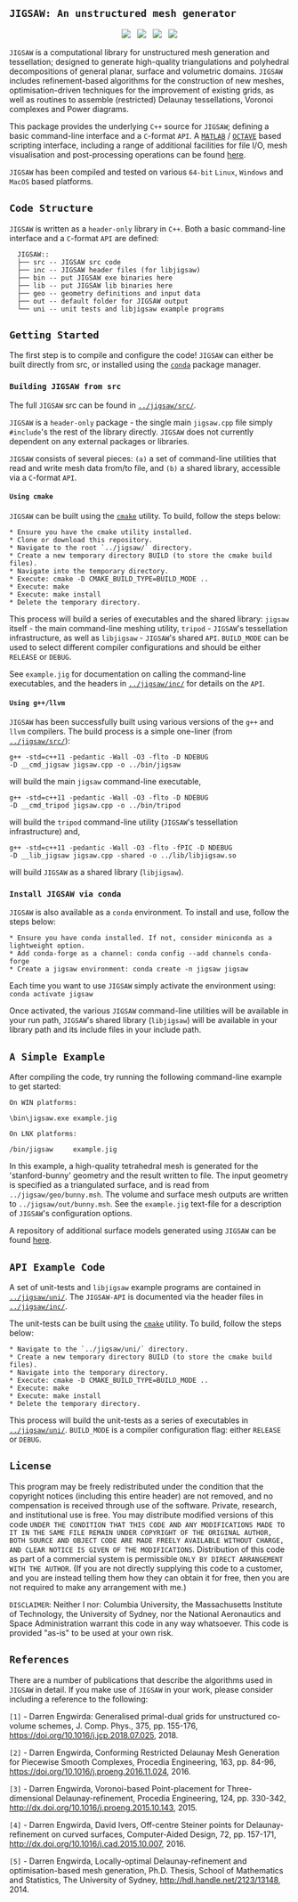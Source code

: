 ## `JIGSAW: An unstructured mesh generator`

<p align="center">
  <img src = "../master/img/bunny-TRIA3-1.png"> &nbsp
  <img src = "../master/img/bunny-TRIA3-2.png"> &nbsp
  <img src = "../master/img/bunny-TRIA3-3.png"> &nbsp
  <img src = "../master/img/bunny-TRIA4-3.png">
</p>

`JIGSAW` is a computational library for unstructured mesh generation and tessellation; designed to generate high-quality triangulations and polyhedral decompositions of general planar, surface and volumetric domains. `JIGSAW` includes refinement-based algorithms for the construction of new meshes, optimisation-driven techniques for the improvement of existing grids, as well as routines to assemble (restricted) Delaunay tessellations, Voronoi complexes and Power diagrams.

This package provides the underlying `C++` source for `JIGSAW`; defining a basic command-line interface and a `C`-format `API`. A <a href="http://www.mathworks.com">`MATLAB`</a> / <a href="http://www.gnu.org/software/octave">`OCTAVE`</a> based scripting interface, including a range of additional facilities for file I/O, mesh visualisation and post-processing operations can be found <a href="https://github.com/dengwirda/jigsaw-matlab">here</a>.

`JIGSAW` has been compiled and tested on various `64-bit` `Linux`, `Windows` and `MacOS` based platforms. 

## `Code Structure`

`JIGSAW` is written as a `header-only` library in `C++`. Both a basic command-line interface and a `C`-format `API` are defined:

      JIGSAW::
      ├── src -- JIGSAW src code
      ├── inc -- JIGSAW header files (for libjigsaw)
      ├── bin -- put JIGSAW exe binaries here
      ├── lib -- put JIGSAW lib binaries here
      ├── geo -- geometry definitions and input data
      ├── out -- default folder for JIGSAW output
      └── uni -- unit tests and libjigsaw example programs

## `Getting Started`

The first step is to compile and configure the code! `JIGSAW` can either be built directly from src, or installed using the <a href="https://anaconda.org/conda-forge/jigsaw">`conda`</a> package manager.

### `Building JIGSAW from src`

The full `JIGSAW` src can be found in <a href="../master/src/">`../jigsaw/src/`</a>.

`JIGSAW` is a `header-only` package - the single main `jigsaw.cpp` file simply `#include`'s the rest of the library directly. `JIGSAW` does not currently dependent on any external packages or libraries.

`JIGSAW` consists of several pieces: `(a)` a set of command-line utilities that read and write mesh data from/to file, and `(b)` a shared library, accessible via a `C`-format `API`.

#### `Using cmake`

`JIGSAW` can be built using the <a href="https://cmake.org/">`cmake`</a> utility. To build, follow the steps below:

    * Ensure you have the cmake utility installed.
    * Clone or download this repository.
    * Navigate to the root `../jigsaw/` directory.
    * Create a new temporary directory BUILD (to store the cmake build files).
    * Navigate into the temporary directory.
    * Execute: cmake -D CMAKE_BUILD_TYPE=BUILD_MODE ..
    * Execute: make
    * Execute: make install
    * Delete the temporary directory.

This process will build a series of executables and the shared library: `jigsaw` itself - the main command-line meshing utility, `tripod` - `JIGSAW`'s tessellation infrastructure, as well as `libjigsaw` - `JIGSAW`'s shared `API`. `BUILD_MODE` can be used to select different compiler configurations and should be either `RELEASE` or `DEBUG`. 

See `example.jig` for documentation on calling the command-line executables, and the headers in <a href="../master/inc/">`../jigsaw/inc/`</a> for details on the `API`.

#### `Using g++/llvm`

`JIGSAW` has been successfully built using various versions of the `g++` and `llvm` compilers. The build process is a simple one-liner (from <a href="../master/src/">`../jigsaw/src/`</a>):
````
g++ -std=c++11 -pedantic -Wall -O3 -flto -D NDEBUG
-D __cmd_jigsaw jigsaw.cpp -o ../bin/jigsaw
````
will build the main `jigsaw` command-line executable,
````
g++ -std=c++11 -pedantic -Wall -O3 -flto -D NDEBUG
-D __cmd_tripod jigsaw.cpp -o ../bin/tripod
````
will build the `tripod` command-line utility (`JIGSAW`'s tessellation infrastructure) and,
````
g++ -std=c++11 -pedantic -Wall -O3 -flto -fPIC -D NDEBUG
-D __lib_jigsaw jigsaw.cpp -shared -o ../lib/libjigsaw.so
````
will build `JIGSAW` as a shared library (`libjigsaw`).

### `Install JIGSAW via conda`

`JIGSAW` is also available as a `conda` environment. To install and use, follow the steps below:

	* Ensure you have conda installed. If not, consider miniconda as a lightweight option.
	* Add conda-forge as a channel: conda config --add channels conda-forge
	* Create a jigsaw environment: conda create -n jigsaw jigsaw

Each time you want to use `JIGSAW` simply activate the environment using: `conda activate jigsaw`

Once activated, the various `JIGSAW` command-line utilities will be available in your run path, `JIGSAW`'s shared library (`libjigsaw`) will be available in your library path and its include files in your include path.

## `A Simple Example`

After compiling the code, try running the following command-line example to get started:
````
On WIN platforms:

\bin\jigsaw.exe example.jig

On LNX platforms:

/bin/jigsaw     example.jig
````
In this example, a high-quality tetrahedral mesh is generated for the 'stanford-bunny' geometry and the result written to file. The input geometry is specified as a triangulated surface, and is read from `../jigsaw/geo/bunny.msh`. The volume and surface mesh outputs are written to `../jigsaw/out/bunny.msh`. See the `example.jig` text-file for a description of `JIGSAW`'s configuration options. 

A repository of additional surface models generated using `JIGSAW` can be found <a href="https://github.com/dengwirda/jigsaw-models">here</a>.

## `API Example Code`

A set of unit-tests and `libjigsaw` example programs are contained in <a href="../master/uni/">`../jigsaw/uni/`</a>. The `JIGSAW-API` is documented via the header files in <a href="../master/inc/">`../jigsaw/inc/`</a>. 

The unit-tests can be built using the <a href="https://cmake.org/">`cmake`</a> utility. To build, follow the steps below:

    * Navigate to the `../jigsaw/uni/` directory.
    * Create a new temporary directory BUILD (to store the cmake build files).
    * Navigate into the temporary directory.
    * Execute: cmake -D CMAKE_BUILD_TYPE=BUILD_MODE ..
    * Execute: make
    * Execute: make install
    * Delete the temporary directory.

This process will build the unit-tests as a series of executables in <a href="../master/uni/">`../jigsaw/uni/`</a>. `BUILD_MODE` is a compiler configuration flag: either `RELEASE` or `DEBUG`.

## `License`

This program may be freely redistributed under the condition that the copyright notices (including this entire header) are not removed, and no compensation is received through use of the software.  Private, research, and institutional use is free.  You may distribute modified versions of this code `UNDER THE CONDITION THAT THIS CODE AND ANY MODIFICATIONS MADE TO IT IN THE SAME FILE REMAIN UNDER COPYRIGHT OF THE ORIGINAL AUTHOR, BOTH SOURCE AND OBJECT CODE ARE MADE FREELY AVAILABLE WITHOUT CHARGE, AND CLEAR NOTICE IS GIVEN OF THE MODIFICATIONS`. Distribution of this code as part of a commercial system is permissible `ONLY BY DIRECT ARRANGEMENT WITH THE AUTHOR`. (If you are not directly supplying this code to a customer, and you are instead telling them how they can obtain it for free, then you are not required to make any arrangement with me.) 

`DISCLAIMER`:  Neither I nor: Columbia University, the Massachusetts Institute of Technology, the University of Sydney, nor the National Aeronautics and Space Administration warrant this code in any way whatsoever.  This code is provided "as-is" to be used at your own risk.

## `References`

There are a number of publications that describe the algorithms used in `JIGSAW` in detail. If you make use of `JIGSAW` in your work, please consider including a reference to the following:

`[1]` - Darren Engwirda: Generalised primal-dual grids for unstructured co-volume schemes, J. Comp. Phys., 375, pp. 155-176, https://doi.org/10.1016/j.jcp.2018.07.025, 2018.

`[2]` - Darren Engwirda, Conforming Restricted Delaunay Mesh Generation for Piecewise Smooth Complexes, Procedia Engineering, 163, pp. 84-96, https://doi.org/10.1016/j.proeng.2016.11.024, 2016.

`[3]` - Darren Engwirda, Voronoi-based Point-placement for Three-dimensional Delaunay-refinement, Procedia Engineering, 124, pp. 330-342, http://dx.doi.org/10.1016/j.proeng.2015.10.143, 2015.

`[4]` - Darren Engwirda, David Ivers, Off-centre Steiner points for Delaunay-refinement on curved surfaces, Computer-Aided Design, 72, pp. 157-171, http://dx.doi.org/10.1016/j.cad.2015.10.007, 2016.

`[5]` - Darren Engwirda, Locally-optimal Delaunay-refinement and optimisation-based mesh generation, Ph.D. Thesis, School of Mathematics and Statistics, The University of Sydney, http://hdl.handle.net/2123/13148, 2014.


